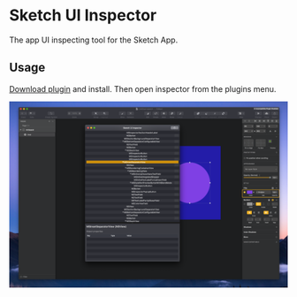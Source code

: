 # Sketch UI Inspector

The app UI inspecting tool for the Sketch App.

## Usage

[Download plugin](/SketchUIInspector.sketchplugin) and install. Then open inspector from the plugins menu.

![Preview](images/screenshot.png)
